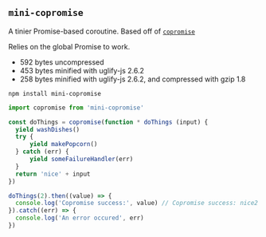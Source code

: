`mini-copromise`
---

A tinier Promise-based coroutine. Based off of [`copromise`](https://github.com/deanlandolt/copromise)

Relies on the global Promise to work.

* 592 bytes uncompressed
* 453 bytes minified with uglify-js 2.6.2
* 258 bytes minified with uglify-js 2.6.2, and compressed with gzip 1.8

`npm install mini-copromise`

```js
import copromise from 'mini-copromise'

const doThings = copromise(function * doThings (input) {
  yield washDishes()
  try {
      yield makePopcorn()
  } catch (err) {
      yield someFailureHandler(err)
  }
  return 'nice' + input
})

doThings(2).then((value) => {
  console.log('Copromise success:', value) // Copromise success: nice2
}).catch((err) => {
  console.log('An error occured', err)
})

```
